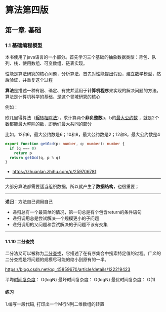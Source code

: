 # 算法第四版

## 第一章. 基础

### 1.1 基础编程模型

本书使用了java语言的一小部分。首先学习三个基础的抽象数据类型：背包、队列、栈，使用数组、可变数组、链表实现。

性能是算法研究的核心问题，分析算法，首先对性能提出假设，建立数学模型，然后验证，并重复这个过程

**算法**是描述一种有限、确定、有效并适用于**计算机程序**来实现的解决问题的方法。算法是计算机科学的基础、是这个领域研究的核心

例如：

欧几里得算法（[辗转相除法](https://zh.wikipedia.org/wiki/%E8%BC%BE%E8%BD%89%E7%9B%B8%E9%99%A4%E6%B3%95)），求计算两个**非负整数**a，b的[最大公约数](https://zh.wikipedia.org/wiki/%E6%9C%80%E5%A4%A7%E5%85%AC%E5%9B%A0%E6%95%B8) ，就是2个数都能最大整除的数，即他们最大共同的部分

比如，12和6，最大公约数是6；10和8，最大公约数是2；12和8，最大公约数是4

```typescript
export function getGcd(p: number, q: number): number {
  if (q === 0)
    return p
  return getGcd(q, p % q)
}

```

- https://zhuanlan.zhihu.com/p/259706781

---

大部分算法都需要适当组织数据，所以就产生了**数据结构**，也很重要；

---

**递归**：方法自己调用自己

- 递归总有一个最简单的情况，第一句总是有个包含return的条件语句
- 递归调用总是尝试解决一个规模更小的子问题
- 递归调用的父问题和尝试解决的子问题不该有交集

---

#### 1.1.10 二分查找

二分法又可以被称为[二分查找](https://so.csdn.net/so/search?q=二分查找&spm=1001.2101.3001.7020)，它描述了在有序集合中搜索特定值的过程。广义的二分查找是将问题的规模尽可能的缩小到原有的一半。

https://blog.csdn.net/qq_45859670/article/details/122219423

平均[时间复杂度](https://so.csdn.net/so/search?q=时间复杂度&spm=1001.2101.3001.7020)： O(logN)
最坏时间复杂度： O(logN)
最优时间复杂度： O(1)

#### 练习

1.编写一段代码, 打印出一个M行N列二维数组的转置





